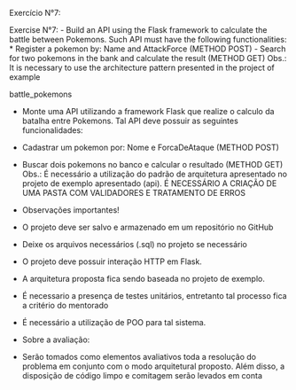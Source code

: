 Exercício N°7:

Exercise N°7: - Build an API using the Flask framework to calculate the battle between Pokemons. Such API must have the following functionalities: * Register a pokemon by: Name and AttackForce (METHOD POST) - Search for two pokemons in the bank and calculate the result (METHOD GET) Obs.: It is necessary to use the architecture pattern presented in the project of example

battle_pokemons

- Monte uma API utilizando a framework Flask que realize o calculo da batalha entre
Pokemons. Tal API deve possuir as seguintes funcionalidades:

- Cadastrar um pokemon por: Nome e ForcaDeAtaque (METHOD POST)

- Buscar dois pokemons no banco e calcular o resultado (METHOD GET)
Obs.: É necessário a utilização do padrão de arquitetura apresentado no projeto de exemplo
apresentado (api). É NECESSÁRIO A CRIAÇÃO DE UMA PASTA COM VALIDADORES E
TRATAMENTO DE ERROS

- Observações importantes!

- O projeto deve ser salvo e armazenado em um repositório no GitHub

- Deixe os arquivos necessários (.sql) no projeto se necessário
- O projeto deve possuir interação HTTP em Flask.
- A arquitetura proposta fica sendo baseada no projeto de exemplo.
- É necessario a presença de testes unitários, entretanto tal processo fica a critério do
mentorado
- É necessário a utilização de POO para tal sistema.

- Sobre a avaliação:

- Serão tomados como elementos avaliativos toda a resolução do problema em conjunto com o
modo arquitetural proposto. Além disso, a disposição de código limpo e comitagem serão levados
em conta
